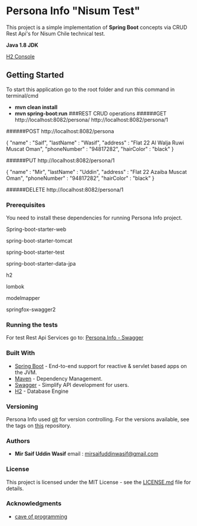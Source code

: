 # Persona Info "Nisum Test"
This project is a simple implementation of **Spring Boot** concepts via CRUD Rest Api's for Nisum Chile technical test.

**Java 1.8 JDK**

[H2 Console](http://localhost:8082/h2-console)

## Getting Started
To start this application go to the root folder and run this command in terminal/cmd
* **mvn clean install**
* **mvn spring-boot:run**
###REST CRUD operations
######GET 
http://localhost:8082/persona/
http://localhost:8082/persona/1

######POST
http://localhost:8082/persona

{
	"name" : "Saif",
	"lastName" : "Wasif",
	"address" : "Flat 22 Al Walja Ruwi Muscat Oman",
	"phoneNumber" : "94817282",
	"hairColor" : "black"
}

######PUT
http://localhost:8082/persona/1

{
	"name" : "Mir",
	"lastName" : "Uddin",
	"address" : "Flat 22 Azaiba Muscat Oman",
	"phoneNumber" : "94817282",
	"hairColor" : "black"
}

######DELETE
http://localhost:8082/persona/1

### Prerequisites
You need to install these dependencies for running Persona Info project.

Spring-boot-starter-web

spring-boot-starter-tomcat

spring-boot-starter-test

spring-boot-starter-data-jpa

h2

lombok

modelmapper

springfox-swagger2

### Running the tests
For test Rest Api Services go to: [Persona Info - Swagger](http://localhost:8082/swagger-ui.html)

### Built With
* [Spring Boot](https://spring.io/) - End-to-end support for reactive & servlet based apps on the JVM.
* [Maven](https://maven.apache.org/) - Dependency Management.
* [Swagger](https://swagger.io/) - Simplify API development for users.
* [H2](https://www.h2database.com/html/main.html) - Database Engine

### Versioning
Persona Info used [git](https://git-scm.com/) for version controlling. For the versions available, see the tags on [this](https://github.com/mirsaifuddinwasif/nisum_test) repository.

### Authors
* **Mir Saif Uddin Wasif** email : mirsaifuddinwasif@gmail.com

### License
This project is licensed under the MIT License - see the [LICENSE.md]() file for details.

### Acknowledgments
* [cave of programming](https://caveofprogramming.com/)